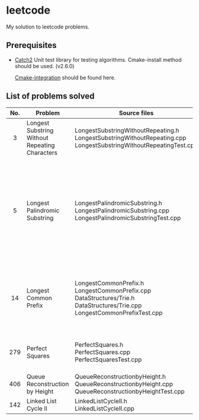 # leetcode
My solution to leetcode problems.

## Prerequisites
* [Catch2](https://github.com/catchorg/Catch2) Unit test library for testing algorithms. Cmake-install method should be used. (v2.6.0)

  [Cmake-integration](https://github.com/catchorg/Catch2/blob/master/docs/cmake-integration.md) should be found here.
  
## List of problems solved

| No.  | Problem               | Source files          | Notes |
| :--: | --------------------- | --------------------- | ----- |
|3|Longest Substring Without Repeating Characters|LongestSubstringWithoutRepeating.h<br />LongestSubstringWithoutRepeating.cpp<br />LongestSubstringWithoutRepeatingTest.cpp||
|5|Longest Palindromic Substring|LongestPalindromicSubstring.h<br />LongestPalindromicSubstring.cpp<br />LongestPalindromicSubstringTest.cpp|Implement a dynamic programming solution and Manacher's algorithm. The later's visualized explanations are [here](https://tarokuriyama.com/projects/palindrome2.php) and [here](http://manacher-viz.s3-website-us-east-1.amazonaws.com/#/). There is also [a chinese explanation](https://www.felix021.com/blog/read.php?2040).|
| 14   | Longest Common Prefix | LongestCommonPrefix.h<br/>LongestCommonPrefix.cpp<br/>DataStructures/Trie.h<br/>DataStructures/Trie.cpp<br/>LongestCommonPrefixTest.cpp | Further problem: find a longest common prefix between a string and a collection of string. |
|279|Perfect Squares|PerfectSquares.h<br/>PerfectSquares.cpp<br/>PerfectSquaresTest.cpp|DP solution and solution based on mathematical theorems.|
|406|Queue Reconstruction by Height|QueueReconstructionbyHeight.h<br/>QueueReconstructionbyHeight.cpp<br/>QueueReconstructionbyHeightTest.cpp||
|142|Linked List Cycle II|LinkedListCycleII.h<br/>LinkedListCycleII.cpp|Floyd's algorithm.|

